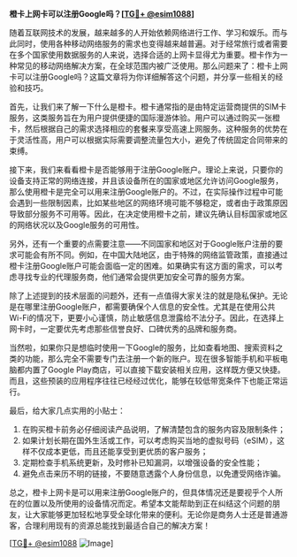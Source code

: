 **橙卡上网卡可以注册Google吗？[[TG💪+ @esim1088](https://t.me/s/esim1088)]**

随着互联网技术的发展，越来越多的人开始依赖网络进行工作、学习和娱乐。而与此同时，使用各种移动网络服务的需求也变得越来越普遍。对于经常旅行或者需要在多个国家使用数据服务的人来说，选择合适的上网卡显得尤为重要。橙卡作为一种常见的移动网络解决方案，在全球范围内被广泛使用。那么问题来了：橙卡上网卡可以注册Google吗？这篇文章将为你详细解答这个问题，并分享一些相关的经验和技巧。

首先，让我们来了解一下什么是橙卡。橙卡通常指的是由特定运营商提供的SIM卡服务，这类服务旨在为用户提供便捷的国际漫游体验。用户可以通过购买一张橙卡，然后根据自己的需求选择相应的套餐来享受高速上网服务。这种服务的优势在于灵活性高，用户可以根据实际需要调整流量包大小，避免了传统固定合同带来的束缚。

接下来，我们来看看橙卡是否能够用于注册Google账户。理论上来说，只要你的设备支持正常的网络连接，并且该设备所在的国家或地区允许访问Google服务，那么使用橙卡是完全可以用来注册Google账户的。不过，在实际操作过程中可能会遇到一些限制因素，比如某些地区的网络环境可能不够稳定，或者由于政策原因导致部分服务不可用等。因此，在决定使用橙卡之前，建议先确认目标国家或地区的网络状况以及Google服务的可用性。

另外，还有一个重要的点需要注意——不同国家和地区对于Google账户注册的要求可能会有所不同。例如，在中国大陆地区，由于特殊的网络监管政策，直接通过橙卡注册Google账户可能会面临一定的困难。如果确实有这方面的需求，可以考虑寻找专业的代理服务商，他们通常会提供更加安全可靠的服务方案。

除了上述提到的技术层面的问题外，还有一点值得大家关注的就是隐私保护。无论是在哪里注册Google账户，都需要确保个人信息的安全性。尤其是在使用公共Wi-Fi的情况下，更要小心谨慎，防止敏感信息泄露给不法分子。因此，在选择上网卡时，一定要优先考虑那些信誉良好、口碑优秀的品牌和服务商。

当然啦，如果你只是想临时使用一下Google的服务，比如查看地图、搜索资料之类的功能，那么完全不需要专门去注册一个新的账户。现在很多智能手机和平板电脑都内置了Google Play商店，可以直接下载安装相关应用，这样既方便又快捷。而且，这些预装的应用程序往往已经经过优化，能够在较低带宽条件下也能正常运行。

最后，给大家几点实用的小贴士：
1. 在购买橙卡前务必仔细阅读产品说明，了解清楚包含的服务内容及限制条件；
2. 如果计划长期在国外生活或工作，可以考虑购买当地的虚拟号码（eSIM），这样不仅成本更低，而且还能享受到更优质的客户服务；
3. 定期检查手机系统更新，及时修补已知漏洞，以增强设备的安全性能；
4. 避免点击来历不明的链接，不要随意透露个人身份信息，以免遭受网络诈骗。

总之，橙卡上网卡是可以用来注册Google账户的，但具体情况还是要视乎个人所在的位置以及所使用的设备情况而定。希望本文能帮助到正在纠结这个问题的朋友，让大家能够更加轻松地享受全球化带来的便利。无论你是商务人士还是普通游客，合理利用现有的资源总能找到最适合自己的解决方案！

[[TG💪+ @esim1088](https://t.me/s/esim1088) ![Image](https://i.postimg.cc/4NQfJmqS/Snipaste-2025-05-13-00-14-12.png)]